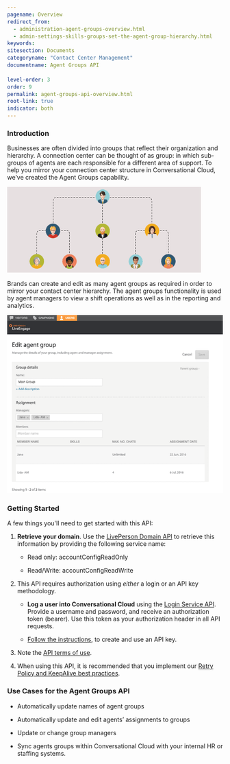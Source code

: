 ```yaml
---
pagename: Overview
redirect_from:
  - administration-agent-groups-overview.html
  - admin-settings-skills-groups-set-the-agent-group-hierarchy.html
keywords:
sitesection: Documents
categoryname: "Contact Center Management"
documentname: Agent Groups API

level-order: 3
order: 9
permalink: agent-groups-api-overview.html
root-link: true
indicator: both
---
```


### Introduction

Businesses are often divided into groups that reflect their organization and hierarchy. A connection center can be thought of as group: in which sub-groups of agents are each responsible for a different area of support. To help you mirror your connection center structure in Conversational Cloud, we’ve created the Agent Groups capability.

![AgentGroupsOverview](img/agentgroupsoverview.png)

Brands can create and edit as many agent groups as required in order to mirror your contact center hierarchy.  The agent groups functionality is used by agent managers to view a shift operations as well as in the reporting and analytics.

![EditAgentGroup](img/editagentgroup.png)

### Getting Started

A few things you'll need to get started with this API:

1. **Retrieve your domain**. Use the [LivePerson Domain API](agent-domain-domain-api.html) to retrieve this information by providing the following service name:

	* Read only: accountConfigReadOnly

	* Read/Write: accountConfigReadWrite

2. This API requires authorization using _either_ a login or an API key methodology.

	* **Log a user into Conversational Cloud** using the [Login Service API](login-getting-started.html). Provide a username and password, and receive an authorization token (bearer). Use this token as your authorization header in all API requests.

	* [Follow the instructions](guides-gettingstarted.html), to create and use an API key.

3. Note the [API terms of use](https://www.liveperson.com/policies/terms-of-use).

4. When using this API, it is recommended that you implement our [Retry Policy and KeepAlive best practices](guides-retry-policy.html).

### Use Cases for the Agent Groups API

* Automatically update names of agent groups

* Automatically update and edit agents’ assignments to groups

* Update or change group managers

* Sync agents groups within Conversational Cloud with your internal HR or staffing systems.

